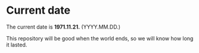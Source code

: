 # Current date

The current date is **1971.11.21.** (YYYY.MM.DD.)

This repository will be good when the world ends, so we will know how long it lasted.